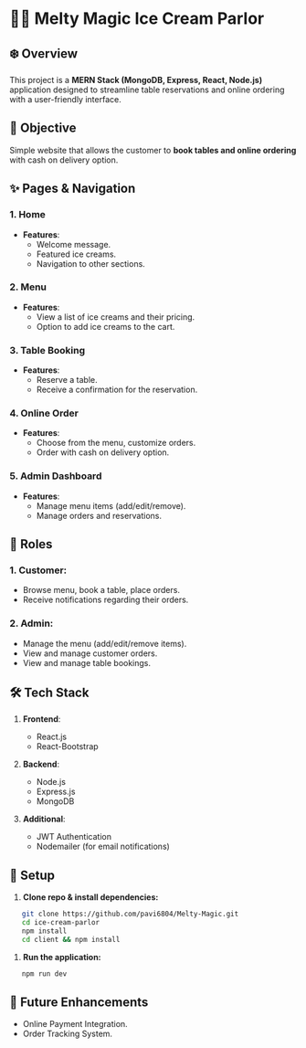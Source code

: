# 🍨🍨 Melty Magic Ice Cream Parlor

## ❄️ Overview
This project is a **MERN Stack (MongoDB, Express, React, Node.js)** application designed to streamline table reservations and online ordering with a user-friendly interface.

## 🎯 Objective
Simple website that allows the customer to **book tables and online ordering** with cash on delivery option.

## ✨ Pages & Navigation

### 1. **Home**
   - **Features**: 
     - Welcome message.
     - Featured ice creams.
     - Navigation to other sections.

### 2. **Menu**
   - **Features**: 
     - View a list of ice creams and their pricing.
     - Option to add ice creams to the cart.

### 3. **Table Booking**
   - **Features**:
     - Reserve a table.
     - Receive a confirmation for the reservation.

### 4. **Online Order**
   - **Features**: 
     - Choose from the menu, customize orders.
     - Order with cash on delivery option.

### 5. **Admin Dashboard**
   - **Features**: 
     - Manage menu items (add/edit/remove).
     - Manage orders and reservations.

## 🏅 Roles

### 1. **Customer**:
   - Browse menu, book a table, place orders.
   - Receive notifications regarding their orders.

### 2. **Admin**:
   - Manage the menu (add/edit/remove items).
   - View and manage customer orders.
   - View and manage table bookings.

## 🛠️ Tech Stack

1. **Frontend**: 
    - React.js
    - React-Bootstrap
  
1. **Backend**: 
    - Node.js
    - Express.js
    - MongoDB
  
1. **Additional**: 
    - JWT Authentication
    - Nodemailer (for email notifications)

## 🚀 Setup

1. **Clone repo & install dependencies:**
   
```bash
   git clone https://github.com/pavi6804/Melty-Magic.git
   cd ice-cream-parlor
   npm install
   cd client && npm install
```

1. **Run the application:**
   
```bash
   npm run dev
```

## 📌 Future Enhancements

- Online Payment Integration.
- Order Tracking System.
